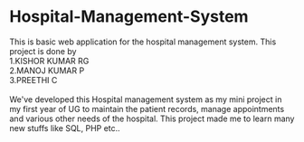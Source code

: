 # Hospital-Management-System
This is basic web application for the hospital management system.
This project is done by
<br>
  1.KISHOR KUMAR RG<br>
  2.MANOJ KUMAR P<br>
  3.PREETHI C<br>
 <br>
We've developed this Hospital management system as my mini project in my first year of UG to maintain the patient records, manage appointments and various other needs of the hospital. This project made me to learn many new stuffs like SQL, PHP etc.. 
